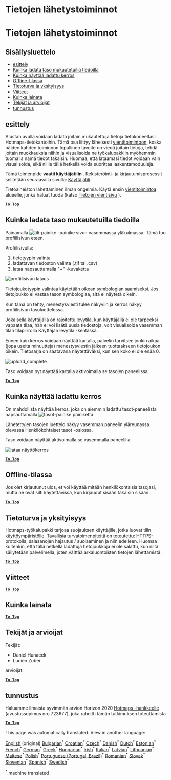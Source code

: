 <h1> <a class="anchor" id="data-upload-functionalities" href="#data-upload-functionalities"><i class="fa fa-link"></i></a> Tietojen lähetystoiminnot </h1><h1> <a class="anchor" id="data-upload-functionalities" href="#data-upload-functionalities"><i class="fa fa-link"></i></a> Tietojen lähetystoiminnot </h1><h2> <a class="anchor" id="table-of-contents" href="#table-of-contents"><i class="fa fa-link"></i></a> Sisällysluettelo </h2><ul><li> <a href="#introduction">esittely</a> </li><li> <a href="#how-to-upload-a-layer-with-custom-data">Kuinka ladata taso mukautetuilla tiedoilla</a> </li><li> <a href="#how-to-display-an-uploaded-layer">Kuinka näyttää ladattu kerros</a> </li><li> <a href="#offline-mode">Offline-tilassa</a> </li><li> <a href="#data-security-and-privacy">Tietoturva ja yksityisyys</a> </li><li> <a href="#references">Viitteet</a> </li><li> <a href="#how-to-cite">Kuinka lainata</a> </li><li> <a href="#authors-and-reviewers">Tekijät ja arvioijat</a> </li><li> <a href="#acknowledgement">tunnustus</a> </li></ul><h2> <a class="anchor" id="introduction" href="#introduction"><i class="fa fa-link"></i></a> esittely </h2><p> Alustan avulla voidaan ladata joitain mukautettuja tietoja tietokoneeltasi Hotmaps-tietokantoihin. Tämä osa liittyy läheisesti <a href="en-Data-export-functionalities">vientitoimintoon,</a> koska näiden kahden toiminnon lopullinen tavoite on viedä joitain tietoja, tehdä joitain muokkauksia niihin ja visualisoida ne työkalupakkiin myöhemmin tuomalla nämä tiedot takaisin. Huomaa, että lataamasi tiedot voidaan vain visualisoida, eikä niille tällä hetkellä voida suorittaa laskentamoduuleja. </p><p> Tämä toimenpide <strong>vaatii käyttäjätilin</strong> . Rekisteröinti- ja kirjautumisprosessit selitetään seuraavalla sivulla: <a href="en-Introduction-to-user-interface#Connect">Käyttäjätili</a> . </p><p> Tietoaineiston lähettäminen ilman ongelmia. Käytä ensin <a href="en-Data-export-functionalities">vientitoimintoa</a> alueelle, jonka haluat tuoda (katso <a href="Data-export-functionalities">Tietojen vientisivu</a> ). </p><p><ins> <code><strong><a href="#table-of-contents">To Top</a></strong></code> </ins> </p><h2> <a class="anchor" id="how-to-upload-a-layer-with-custom-data" href="#how-to-upload-a-layer-with-custom-data"><i class="fa fa-link"></i></a> Kuinka ladata taso mukautetuilla tiedoilla </h2><p> Painamalla <img alt="tili-painike" src="en-images/account-btn.png"/> -painike sivun vasemmassa yläkulmassa. Tämä tuo profiilisivun eteen. </p><p> Profiilisivulla: </p><ol><li> tietotyypin valinta </li><li> ladattavan tiedoston valinta (.tif tai .csv) </li><li> lataa napsauttamalla &quot;+&quot; -kuvaketta </li></ol><p><img alt="profiilisivun lataus" src="en-images/profile-upload.png"/></p><p> Tietojoukotyypin valintaa käytetään oikean symbologian saamiseksi. Jos tietojoukko ei vastaa tason symbologiaa, sitä ei näytetä oikein. </p><p> Kun tämä on tehty, menestysviesti tulee näkyviin ja kerros näkyy profiilisivun tasoluettelossa. </p><p> Jokaisella käyttäjällä on rajoitettu levytila, kun käyttäjällä ei ole tarpeeksi vapaata tilaa, hän ei voi lisätä uusia tiedostoja, voit visualisoida vasemman tilan tilapiirrolla Käyttäjän levytila -kentässä. </p><p> Ennen kuin kerros voidaan näyttää kartalla, palvelin tarvitsee jonkin aikaa (jopa useita minuutteja) menestysviestin jälkeen tuottaakseen tietojoukon oikein. Tietosarja on saatavana näytettäväksi, kun sen koko ei ole enää 0. </p><p><img alt="upload_complete" src="en-images/upload_complete.png"/></p><p> Taso voidaan nyt näyttää kartalla aktivoimalla se tasojen paneelissa. </p><p><ins> <code><strong><a href="#table-of-contents">To Top</a></strong></code> </ins> </p><h2> <a class="anchor" id="how-to-display-an-uploaded-layer" href="#how-to-display-an-uploaded-layer"><i class="fa fa-link"></i></a> Kuinka näyttää ladattu kerros </h2><p> On mahdollista näyttää kerros, joka on aiemmin ladattu tasot-paneelista napsauttamalla <img alt="tasot-painike" src="en-images/layers-btn.png"/> painiketta. </p><p> Lähetettyjen tasojen luettelo näkyy vasemman paneelin yläreunassa olevassa Henkilökohtaiset tasot -osiossa. </p><p> Taso voidaan näyttää aktivoimalla se vasemmalla paneelilla. </p><p><img alt="lataa näyttökerros" src="en-images/upload-layers.png"/></p><p><ins> <code><strong><a href="#table-of-contents">To Top</a></strong></code> </ins> </p><h2> <a class="anchor" id="offline-mode" href="#offline-mode"><i class="fa fa-link"></i></a> Offline-tilassa </h2><p> Jos olet kirjautunut ulos, et voi käyttää mitään henkilökohtaisia tasojasi, mutta ne ovat silti käytettävissä, kun kirjaudut sisään takaisin sisään. </p><p><ins> <code><strong><a href="#table-of-contents">To Top</a></strong></code> </ins> </p><h2> <a class="anchor" id="data-security-and-privacy" href="#data-security-and-privacy"><i class="fa fa-link"></i></a> Tietoturva ja yksityisyys </h2><p> Hotmaps-työkalupakki tarjoaa suojauksen käyttäjille, jotka luovat tilin käyttöympäristölle. Tavallisia turvatoimenpiteitä on toteutettu: HTTPS-protokolla, salasanojen hajautus / suolaaminen ja niin edelleen. Huomaa kuitenkin, että tällä hetkellä ladattuja tietojoukkoja ei ole salattu, kun niitä säilytetään palvelimella, joten välttää arkaluontoisten tietojen lähettämistä. </p><p><ins> <code><strong><a href="#table-of-contents">To Top</a></strong></code> </ins> </p><h2> <a class="anchor" id="references" href="#references"><i class="fa fa-link"></i></a> Viitteet </h2><p><ins> <code><strong><a href="#table-of-contents">To Top</a></strong></code> </ins> </p><h2> <a class="anchor" id="how-to-cite" href="#how-to-cite"><i class="fa fa-link"></i></a> Kuinka lainata </h2><p><ins> <code><strong><a href="#table-of-contents">To Top</a></strong></code> </ins> </p><h2> <a class="anchor" id="authors-and-reviewers" href="#authors-and-reviewers"><i class="fa fa-link"></i></a> Tekijät ja arvioijat </h2><p> Tekijät: </p><ul><li> Daniel Hunacek </li><li> Lucien Zuber </li></ul><p> arvioijat: </p><p><ins> <code><strong><a href="#table-of-contents">To Top</a></strong></code> </ins> </p><h2> <a class="anchor" id="acknowledgement" href="#acknowledgement"><i class="fa fa-link"></i></a> tunnustus </h2><p> Haluamme ilmaista syvimmän arvion Horizon 2020 <a href="https://www.hotmaps-project.eu">Hotmaps -hankkeelle</a> (avustussopimus nro 723677), joka rahoitti tämän tutkimuksen toteuttamista </p><p><ins> <code><strong><a href="#table-of-contents">To Top</a></strong></code> </ins> </p>
<!--- THIS IS A SUPER UNIQUE IDENTIFIER -->

This page was automatically translated. View in another language:

[English](../en/Data-upload-functionalities) (original) [Bulgarian](../bg/Data-upload-functionalities)<sup>\*</sup> [Croatian](../hr/Data-upload-functionalities)<sup>\*</sup> [Czech](../cs/Data-upload-functionalities)<sup>\*</sup> [Danish](../da/Data-upload-functionalities)<sup>\*</sup> [Dutch](../nl/Data-upload-functionalities)<sup>\*</sup> [Estonian](../et/Data-upload-functionalities)<sup>\*</sup>  [French](../fr/Data-upload-functionalities)<sup>\*</sup> [German](../de/Data-upload-functionalities)<sup>\*</sup> [Greek](../el/Data-upload-functionalities)<sup>\*</sup> [Hungarian](../hu/Data-upload-functionalities)<sup>\*</sup> [Irish](../ga/Data-upload-functionalities)<sup>\*</sup> [Italian](../it/Data-upload-functionalities)<sup>\*</sup> [Latvian](../lv/Data-upload-functionalities)<sup>\*</sup> [Lithuanian](../lt/Data-upload-functionalities)<sup>\*</sup> [Maltese](../mt/Data-upload-functionalities)<sup>\*</sup> [Polish](../pl/Data-upload-functionalities)<sup>\*</sup> [Portuguese (Portugal, Brazil)](../pt/Data-upload-functionalities)<sup>\*</sup> [Romanian](../ro/Data-upload-functionalities)<sup>\*</sup> [Slovak](../sk/Data-upload-functionalities)<sup>\*</sup> [Slovenian](../sl/Data-upload-functionalities)<sup>\*</sup> [Spanish](../es/Data-upload-functionalities)<sup>\*</sup> [Swedish](../sv/Data-upload-functionalities)<sup>\*</sup> 

<sup>\*</sup> machine translated
